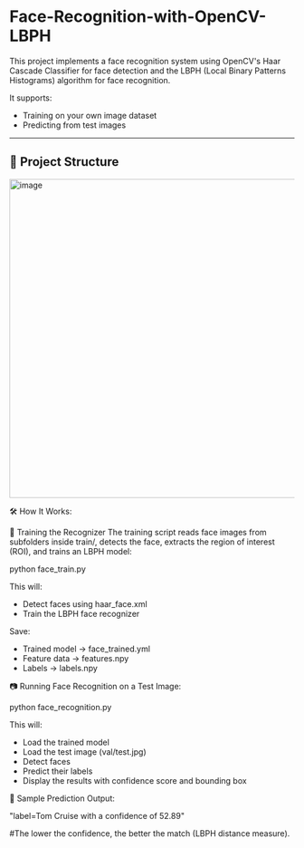 # Face-Recognition-with-OpenCV-LBPH

This project implements a face recognition system using OpenCV's Haar Cascade Classifier for face detection and the LBPH (Local Binary Patterns Histograms) algorithm for face recognition.

It supports:
- Training on your own image dataset
- Predicting from test images

---

## 📁 Project Structure


<img width="768" height="563" alt="image" src="https://github.com/user-attachments/assets/469cf364-92e6-441d-8969-ce5f962ecc13" />



🛠️ How It Works:

🧪 Training the Recognizer
The training script reads face images from subfolders inside train/, detects the face, extracts the region of interest (ROI), and trains an LBPH model:

python face_train.py

This will:

- Detect faces using haar_face.xml
- Train the LBPH face recognizer

Save:

- Trained model → face_trained.yml
- Feature data → features.npy
- Labels → labels.npy

📷 Running Face Recognition on a Test Image:

python face_recognition.py

This will:

- Load the trained model
- Load the test image (val/test.jpg)
- Detect faces
- Predict their labels
- Display the results with confidence score and bounding box

🧠 Sample Prediction Output:

"label=Tom Cruise with a confidence of 52.89"

#The lower the confidence, the better the match (LBPH distance measure).
